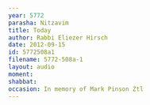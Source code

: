 ```yaml
---
year: 5772
parasha: Nitzavim
title: Today
author: Rabbi Eliezer Hirsch
date: 2012-09-15
id: 5772508a1
filename: 5772-508a-1
layout: audio
moment: 
shabbat: 
occasion: In memory of Mark Pinson Ztl
---
```

